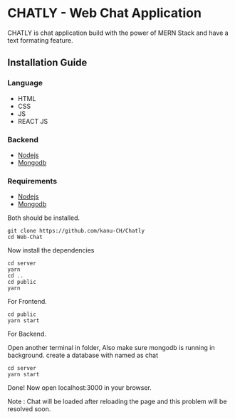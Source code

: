 # CHATLY - Web Chat Application 
CHATLY is chat application build with the power of MERN Stack and have a text formating feature.

## Installation Guide

### Language
- HTML
- CSS
- JS
- REACT JS
  
### Backend
- [Nodejs](https://nodejs.org/en/download)
- [Mongodb](https://www.mongodb.com/docs/manual/administration/install-community/)
  
### Requirements
- [Nodejs](https://nodejs.org/en/download)
- [Mongodb](https://www.mongodb.com/docs/manual/administration/install-community/)

Both should be installed.

```shell
git clone https://github.com/kanu-CH/Chatly
cd Web-Chat
```

Now install the dependencies
```shell
cd server
yarn
cd ..
cd public
yarn
```

For Frontend.
```shell
cd public
yarn start
```
For Backend.

Open another terminal in folder, Also make sure mongodb is running in background.
create a database with named as chat
```shell
cd server
yarn start
```

Done! Now open localhost:3000 in your browser.

Note : Chat will be loaded after reloading the page and this problem will be resolved soon.

